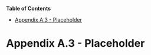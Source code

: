 <!-- START doctoc generated TOC please keep comment here to allow auto update -->
<!-- DON'T EDIT THIS SECTION, INSTEAD RE-RUN doctoc TO UPDATE -->
**Table of Contents**

- [Appendix A.3 - Placeholder](#appendix-a3---placeholder)

<!-- END doctoc generated TOC please keep comment here to allow auto update -->

# Appendix A.3 - Placeholder
